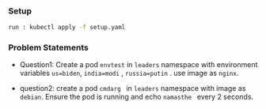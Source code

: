 ### Setup 
```sh
run : kubectl apply -f setup.yaml
```

### Problem Statements

- Question1: Create a pod ``` envtest ``` in ``` leaders ``` namespace with environment variables ``` us=biden ```, ``` india=modi ``` , ``` russia=putin ``` . use image as ``` nginx ```.

- question2: create a pod ```cmdarg ``` in ``` leaders ``` namespace with image as ``` debian ```. Ensure the pod is running and echo ```namasthe ``` every 2 seconds. 